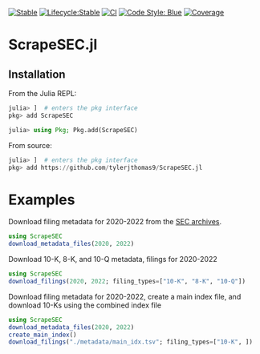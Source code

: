 [![Stable](https://img.shields.io/badge/docs-stable-blue.svg)](https://docs.juliahub.com/ScrapeSEC/)
[![Lifecycle:Stable](https://img.shields.io/badge/Lifecycle-Stable-97ca00)](https://github.com/bcgov/repomountie/blob/master/doc/lifecycle-badges.md)
[![CI](https://github.com/tylerjthomas9/ScrapeSEC.jl/actions/workflows/ci.yml/badge.svg)](https://github.com/tylerjthomas9/ScrapeSEC.jl/actions/workflows/ci.yml)
 [![Code Style: Blue](https://img.shields.io/badge/code%20style-blue-4495d1.svg)](https://github.com/invenia/BlueStyle)
 [![Coverage](http://codecov.io/github/tylerjthomas9/ScrapeSEC.jl/coverage.svg?branch=main)](https://codecov.io/gh/tylerjthomas9/ScrapeSEC.jl)



# ScrapeSEC.jl

## Installation

From the Julia REPL:
```julia
julia> ]  # enters the pkg interface
pkg> add ScrapeSEC
```

```julia
julia> using Pkg; Pkg.add(ScrapeSEC)
```

From source:
```julia
julia> ]  # enters the pkg interface
pkg> add https://github.com/tylerjthomas9/ScrapeSEC.jl
```
# Examples

Download filing metadata for 2020-2022 from the [SEC archives](https://www.sec.gov/Archives/).

```julia
using ScrapeSEC
download_metadata_files(2020, 2022)
```

Download 10-K, 8-K, and 10-Q metadata, filings for 2020-2022

```julia
using ScrapeSEC
download_filings(2020, 2022; filing_types=["10-K", "8-K", "10-Q"])
```


Download filing metadata for 2020-2022, create a main index file, and download 10-Ks using the combined index file
```julia
using ScrapeSEC
download_metadata_files(2020, 2022)
create_main_index()
download_filings("./metadata/main_idx.tsv"; filing_types=["10-K", ])
```
